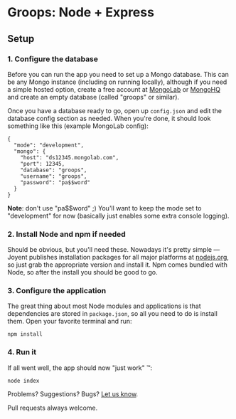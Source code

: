 # Groops: Node + Express

## Setup

### 1. Configure the database

Before you can run the app you need to set up a Mongo database. This can be any Mongo instance (including on running locally), although if you need a simple hosted option, create a free account at [MongoLab](https://mongolab.com/) or [MongoHQ](https://www.mongohq.com/) and create an empty database (called "groops" or similar).

Once you have a database ready to go, open up `config.json` and edit the database config section as needed. When you're done, it should look something like this (example MongoLab config):

    {
      "mode": "development",
      "mongo": {
        "host": "ds12345.mongolab.com",
        "port": 12345,
        "database": "groops",
        "username": "groops",
        "password": "pa$$word"
      }
    }

**Note**: don't use "pa$$word" ;)  You'll want to keep the mode set to "development" for now (basically just enables some extra console logging).

### 2. Install Node and npm if needed

Should be obvious, but you'll need these. Nowadays it's pretty simple &mdash; Joyent publishes installation packages for all major platforms at [nodejs.org](http://nodejs.org/download/), so just grab the appropriate version and install it. Npm comes bundled with Node, so after the install you should be good to go.

### 3. Configure the application

The great thing about most Node modules and applications is that dependencies are stored in `package.json`, so all you need to do is install them. Open your favorite terminal and run:

    npm install

### 4. Run it

If all went well, the app should now "just work" &trade;:

    node index

Problems? Suggestions? Bugs? [Let us know](https://github.com/groops/examples/issues).

Pull requests always welcome.